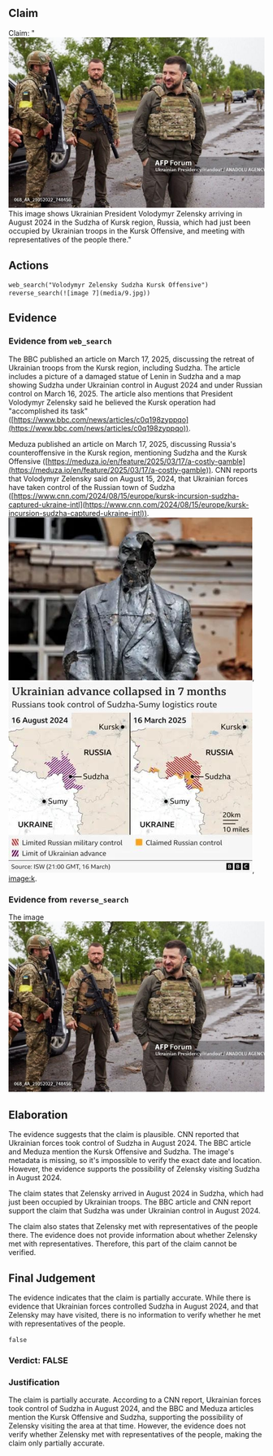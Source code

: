 ## Claim
Claim: "![image 7](media/9.jpg) This image shows Ukrainian President Volodymyr Zelensky arriving in August 2024 in the Sudzha of Kursk region, Russia, which had just been occupied by Ukrainian troops in the Kursk Offensive, and meeting with representatives of the people there."

## Actions
```
web_search("Volodymyr Zelensky Sudzha Kursk Offensive")
reverse_search(![image 7](media/9.jpg))
```

## Evidence
### Evidence from `web_search`
The BBC published an article on March 17, 2025, discussing the retreat of Ukrainian troops from the Kursk region, including Sudzha. The article includes a picture of a damaged statue of Lenin in Sudzha and a map showing Sudzha under Ukrainian control in August 2024 and under Russian control on March 16, 2025. The article also mentions that President Volodymyr Zelensky said he believed the Kursk operation had "accomplished its task" ([https://www.bbc.com/news/articles/c0q198zyppqo](https://www.bbc.com/news/articles/c0q198zyppqo)).

Meduza published an article on March 17, 2025, discussing Russia's counteroffensive in the Kursk region, mentioning Sudzha and the Kursk Offensive ([https://meduza.io/en/feature/2025/03/17/a-costly-gamble](https://meduza.io/en/feature/2025/03/17/a-costly-gamble)). CNN reports that Volodymyr Zelensky said on August 15, 2024, that Ukrainian forces have taken control of the Russian town of Sudzha ([https://www.cnn.com/2024/08/15/europe/kursk-incursion-sudzha-captured-ukraine-intl](https://www.cnn.com/2024/08/15/europe/kursk-incursion-sudzha-captured-ukraine-intl)). ![image 5594](media/2025-08-29_20-30-1756499435-292190.jpg), ![image 5588](media/2025-08-29_20-30-1756499431-135844.jpg), <image:k>.


### Evidence from `reverse_search`
The image ![image 7](media/9.jpg)

## Elaboration
The evidence suggests that the claim is plausible. CNN reported that Ukrainian forces took control of Sudzha in August 2024. The BBC article and Meduza mention the Kursk Offensive and Sudzha. The image's metadata is missing, so it's impossible to verify the exact date and location. However, the evidence supports the possibility of Zelensky visiting Sudzha in August 2024.

The claim states that Zelensky arrived in August 2024 in Sudzha, which had just been occupied by Ukrainian troops. The BBC article and CNN report support the claim that Sudzha was under Ukrainian control in August 2024.

The claim also states that Zelensky met with representatives of the people there. The evidence does not provide information about whether Zelensky met with representatives. Therefore, this part of the claim cannot be verified.


## Final Judgement
The evidence indicates that the claim is partially accurate. While there is evidence that Ukrainian forces controlled Sudzha in August 2024, and that Zelensky may have visited, there is no information to verify whether he met with representatives of the people.

`false`

### Verdict: FALSE

### Justification
The claim is partially accurate. According to a CNN report, Ukrainian forces took control of Sudzha in August 2024, and the BBC and Meduza articles mention the Kursk Offensive and Sudzha, supporting the possibility of Zelensky visiting the area at that time. However, the evidence does not verify whether Zelensky met with representatives of the people, making the claim only partially accurate.
